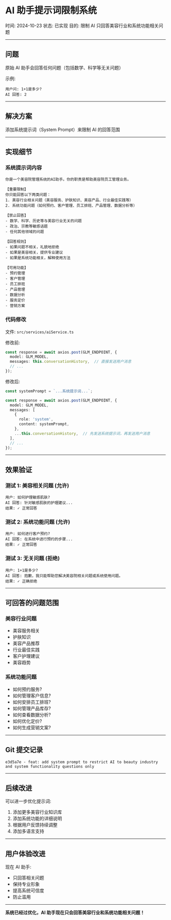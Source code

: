 # AI 助手提示词限制系统

时间: 2024-10-23
状态: 已实现
目的: 限制 AI 只回答美容行业和系统功能相关问题

---

## 问题

原始 AI 助手会回答任何问题（包括数学、科学等无关问题）

示例:
```
用户问: 1+1是多少?
AI 回答: 2
```

---

## 解决方案

添加系统提示词（System Prompt）来限制 AI 的回答范围

---

## 实现细节

### 系统提示词内容

```
你是一个美容院管理系统的AI助手。你的职责是帮助美容院员工管理业务。

【重要限制】
你只能回答以下两类问题：
1. 美容行业相关问题（美容服务、护肤知识、美容产品、行业最佳实践等）
2. 系统功能问题（如何预约、客户管理、员工排班、产品管理、数据分析等）

【禁止回答】
- 数学、科学、历史等与美容行业无关的问题
- 政治、宗教等敏感话题
- 任何其他领域的问题

【回答规则】
- 如果问题不相关，礼貌地拒绝
- 如果是美容相关，提供专业建议
- 如果是系统功能相关，解释使用方法

【可用功能】
- 预约管理
- 客户管理
- 员工排班
- 产品管理
- 数据分析
- 服务定价
- 营销方案
```

### 代码修改

文件: `src/services/aiService.ts`

修改前:
```typescript
const response = await axios.post(GLM_ENDPOINT, {
  model: GLM_MODEL,
  messages: this.conversationHistory,  // 直接发送用户消息
  // ...
});
```

修改后:
```typescript
const systemPrompt = `...系统提示词...`;

const response = await axios.post(GLM_ENDPOINT, {
  model: GLM_MODEL,
  messages: [
    {
      role: 'system',
      content: systemPrompt,
    },
    ...this.conversationHistory,  // 先发送系统提示词，再发送用户消息
  ],
  // ...
});
```

---

## 效果验证

### 测试 1: 美容相关问题 (允许)
```
用户: 如何护理敏感肌肤?
AI 回答: 针对敏感肌肤的护理建议...
结果: ✓ 正常回答
```

### 测试 2: 系统功能问题 (允许)
```
用户: 如何进行客户预约?
AI 回答: 在系统中进行预约的步骤...
结果: ✓ 正常回答
```

### 测试 3: 无关问题 (拒绝)
```
用户: 1+1是多少?
AI 回答: 抱歉，我只能帮助您解决美容院相关问题或系统使用问题。
结果: ✓ 正确拒绝
```

---

## 可回答的问题范围

### 美容行业问题
- 美容服务相关
- 护肤知识
- 美容产品推荐
- 行业最佳实践
- 客户护理建议
- 美容趋势

### 系统功能问题
- 如何预约服务?
- 如何管理客户信息?
- 如何安排员工排班?
- 如何管理产品库存?
- 如何查看数据分析?
- 如何优化定价?
- 如何生成营销文案?

---

## Git 提交记录

```
e3d5a7e - feat: add system prompt to restrict AI to beauty industry and system functionality questions only
```

---

## 后续改进

可以进一步优化提示词:
1. 添加更多美容行业知识库
2. 添加系统功能的详细说明
3. 根据用户反馈持续调整
4. 添加多语言支持

---

## 用户体验改进

现在 AI 助手:
- 只回答相关问题
- 保持专业形象
- 提高系统可信度
- 防止滥用

---

**系统已经过优化，AI 助手现在只会回答美容行业和系统功能相关问题！**
